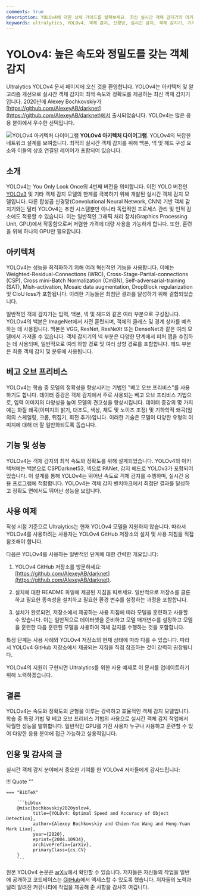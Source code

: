 ```yaml
---
comments: true
description: YOLOv4에 대한 상세 가이드를 살펴보세요. 최신 실시간 객체 감지기의 아키텍처 하이라이트, 혁신적인 기능 및 응용 예제를 이해하세요.
keywords: ultralytics, YOLOv4, 객체 감지, 신경망, 실시간 감지, 객체 감지기, 기계 학습
---
```


# YOLOv4: 높은 속도와 정밀도를 갖는 객체 감지

Ultralytics YOLOv4 문서 페이지에 오신 것을 환영합니다. YOLOv4는 아키텍처 및 알고리즘 개선으로 실시간 객체 감지의 최적 속도와 정확도를 제공하는 최신 객체 감지기입니다. 2020년에 Alexey Bochkovskiy가 [https://github.com/AlexeyAB/darknet](https://github.com/AlexeyAB/darknet)에서 출시되었습니다. YOLOv4는 많은 응용 분야에서 우수한 선택입니다.

![YOLOv4 아키텍처 다이어그램](https://user-images.githubusercontent.com/26833433/246185689-530b7fe8-737b-4bb0-b5dd-de10ef5aface.png)
**YOLOv4 아키텍처 다이어그램**. YOLOv4의 복잡한 네트워크 설계를 보여줍니다. 최적의 실시간 객체 감지를 위해 백본, 넥 및 헤드 구성 요소와 이들의 상호 연결된 레이어가 포함되어 있습니다.

## 소개

YOLOv4는 You Only Look Once의 4번째 버전을 의미합니다. 이전 YOLO 버전인 [YOLOv3](yolov3.md) 및 기타 객체 감지 모델의 한계를 극복하기 위해 개발된 실시간 객체 감지 모델입니다. 다른 합성곱 신경망(Convolutional Neural Network, CNN) 기반 객체 감지기와는 달리 YOLOv4는 추천 시스템뿐만 아니라 독립적인 프로세스 관리 및 인적 감소에도 적용할 수 있습니다. 이는 일반적인 그래픽 처리 장치(Graphics Processing Unit, GPU)에서 작동함으로써 저렴한 가격에 대량 사용을 가능하게 합니다. 또한, 훈련을 위해 하나의 GPU만 필요합니다.

## 아키텍처

YOLOv4는 성능을 최적화하기 위해 여러 혁신적인 기능을 사용합니다. 이에는 Weighted-Residual-Connections (WRC), Cross-Stage-Partial-connections (CSP), Cross mini-Batch Normalization (CmBN), Self-adversarial-training (SAT), Mish-activation, Mosaic data augmentation, DropBlock regularization 및 CIoU loss가 포함됩니다. 이러한 기능들은 최첨단 결과를 달성하기 위해 결합되었습니다.

일반적인 객체 감지기는 입력, 백본, 넥 및 헤드와 같은 여러 부분으로 구성됩니다. YOLOv4의 백본은 ImageNet에서 사전 훈련되며, 객체의 클래스 및 경계 상자를 예측하는 데 사용됩니다. 백본은 VGG, ResNet, ResNeXt 또는 DenseNet과 같은 여러 모델에서 가져올 수 있습니다. 객체 감지기의 넥 부분은 다양한 단계에서 피처 맵을 수집하는 데 사용되며, 일반적으로 여러 하향 경로 및 여러 상향 경로를 포함합니다. 헤드 부분은 최종 객체 감지 및 분류에 사용됩니다.

## 베고 오브 프리비스

YOLOv4는 학습 중 모델의 정확성을 향상시키는 기법인 "베고 오브 프리비스"를 사용하기도 합니다. 데이터 증강은 객체 감지에서 주로 사용되는 베고 오브 프리비스 기법으로, 입력 이미지의 다양성을 높여 모델의 견고성을 향상시킵니다. 데이터 증강의 몇 가지 예는 화질 왜곡(이미지의 밝기, 대조도, 색상, 채도 및 노이즈 조정) 및 기하학적 왜곡(임의의 스케일링, 크롭, 뒤집기, 회전 추가)입니다. 이러한 기술은 모델이 다양한 유형의 이미지에 대해 더 잘 일반화되도록 돕습니다.

## 기능 및 성능

YOLOv4는 객체 감지의 최적 속도와 정확도를 위해 설계되었습니다. YOLOv4의 아키텍처에는 백본으로 CSPDarknet53, 넥으로 PANet, 감지 헤드로 YOLOv3가 포함되어 있습니다. 이 설계를 통해 YOLOv4는 뛰어난 속도로 객체 감지를 수행하며, 실시간 응용 프로그램에 적합합니다. YOLOv4는 객체 감지 벤치마크에서 최첨단 결과를 달성하고 정확도 면에서도 뛰어난 성능을 보입니다.

## 사용 예제

작성 시점 기준으로 Ultralytics는 현재 YOLOv4 모델을 지원하지 않습니다. 따라서 YOLOv4를 사용하려는 사용자는 YOLOv4 GitHub 저장소의 설치 및 사용 지침을 직접 참조해야 합니다.

다음은 YOLOv4를 사용하는 일반적인 단계에 대한 간략한 개요입니다:

1. YOLOv4 GitHub 저장소를 방문하세요: [https://github.com/AlexeyAB/darknet](https://github.com/AlexeyAB/darknet).

2. 설치에 대한 README 파일에 제공된 지침을 따르세요. 일반적으로 저장소를 클론하고 필요한 종속성을 설치하고 필요한 환경 변수를 설정하는 과정을 포함합니다.

3. 설치가 완료되면, 저장소에서 제공하는 사용 지침에 따라 모델을 훈련하고 사용할 수 있습니다. 이는 일반적으로 데이터셋을 준비하고 모델 매개변수를 설정하고 모델을 훈련한 다음 훈련된 모델을 사용하여 객체 감지를 수행하는 것을 포함합니다.

특정 단계는 사용 사례와 YOLOv4 저장소의 현재 상태에 따라 다를 수 있습니다. 따라서 YOLOv4 GitHub 저장소에서 제공되는 지침을 직접 참조하는 것이 강력히 권장됩니다.

YOLOv4의 지원이 구현되면 Ultralytics를 위한 사용 예제로 이 문서를 업데이트하기 위해 노력하겠습니다.

## 결론

YOLOv4는 속도와 정확도의 균형을 이루는 강력하고 효율적인 객체 감지 모델입니다. 학습 중 특정 기법 및 베고 오브 프리비스 기법의 사용으로 실시간 객체 감지 작업에서 탁월한 성능을 발휘합니다. 일반적인 GPU를 가진 사용자 누구나 사용하고 훈련할 수 있어 다양한 응용 분야에 접근 가능하고 실용적입니다.

## 인용 및 감사의 글

실시간 객체 감지 분야에서 중요한 기여를 한 YOLOv4 저자들에게 감사드립니다:

!!! Quote ""

    === "BibTeX"

        ```bibtex
        @misc{bochkovskiy2020yolov4,
              title={YOLOv4: Optimal Speed and Accuracy of Object Detection},
              author={Alexey Bochkovskiy and Chien-Yao Wang and Hong-Yuan Mark Liao},
              year={2020},
              eprint={2004.10934},
              archivePrefix={arXiv},
              primaryClass={cs.CV}
        }
        ```

원본 YOLOv4 논문은 [arXiv](https://arxiv.org/abs/2004.10934)에서 확인할 수 있습니다. 저자들은 자신들의 작업을 일반에 공개하고 코드베이스는 [GitHub](https://github.com/AlexeyAB/darknet)에서 액세스할 수 있도록 했습니다. 저자들의 노력과 널리 알려진 커뮤니티에 작업을 제공해 준 사항을 감사히 여깁니다.
